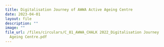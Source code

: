 ```yaml
---
title: Digitalisation Journey of AWWA Active Ageing Centre
date: 2023-04-01
layout: file
description: ""
image: ""
file_url: /files/circulars/C_81_AWWA_CHALK 2022_Digitalisation Journey Of AWWA Active
  Ageing Centre.pdf
---
```


